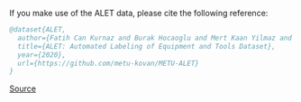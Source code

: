 If you make use of the ALET data, please cite the following reference:

``` bibtex 
@dataset{ALET,
  author={Fatih Can Kurnaz and Burak Hocaoglu and Mert Kaan Yilmaz and Idil Sulo and Sinan Kalkan},
  title={ALET: Automated Labeling of Equipment and Tools Dataset},
  year={2020},
  url={https://github.com/metu-kovan/METU-ALET}
}
```

[Source](https://github.com/metu-kovan/METU-ALET)